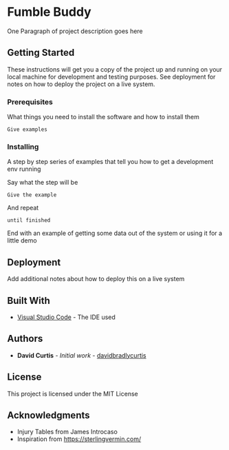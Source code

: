 # Fumble Buddy

One Paragraph of project description goes here

## Getting Started

These instructions will get you a copy of the project up and running on your local machine for development and testing purposes. See deployment for notes on how to deploy the project on a live system.

### Prerequisites

What things you need to install the software and how to install them

```
Give examples
```

### Installing

A step by step series of examples that tell you how to get a development env running

Say what the step will be

```
Give the example
```

And repeat

```
until finished
```

End with an example of getting some data out of the system or using it for a little demo


## Deployment

Add additional notes about how to deploy this on a live system

## Built With

* [Visual Studio Code](https://code.visualstudio.com/) - The IDE used


## Authors

* **David Curtis** - *Initial work* - [davidbradlycurtis](https://github.com/davidbradlycurtis)

## License

This project is licensed under the MIT License

## Acknowledgments

* Injury Tables from James Introcaso
* Inspiration from https://sterlingvermin.com/
